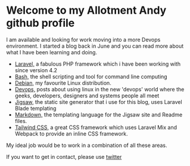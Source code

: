 # Welcome to my Allotment Andy github profile

I am available and looking for work moving into a more Devops environment. I started a blog back in June and you can read more about what I have been learning and doing.

- <a href="http://allotmentandy.github.io/blog/categories/laravel">Laravel,</a> a fabulous PHP framework which i have been working with since version 4.2 
- <a href="http://allotmentandy.github.io/blog/categories/bash">Bash,</a> the shell scripting and tool for command line computing 
- <a href="http://allotmentandy.github.io/blog/categories/debian">Debian,</a> my favourite Linux distribution.
- <a href="http://allotmentandy.github.io/blog/categories/devops">Devops,</a> posts about using linux in the new 'devops' world where the geeks, developers, designers and systems people all meet
- <a href="http://allotmentandy.github.io/blog/categories/jigsaw">Jigsaw,</a> the static site generator that i use for this blog, uses Laravel Blade templating
- <a href="http://allotmentandy.github.io/blog/categories/markdown">Markdown,</a> the templating language for the Jigsaw site and Readme files.
- <a href="http://allotmentandy.github.io/blog/categories/tailwindcss">Tailwind CSS,</a> a great CSS framework which uses Laravel Mix and Webpack to provide an inline CSS framework. 

My ideal job would be to work in a combination of all these areas. 

If you want to get in contact, please use [twitter](http://twitter.com/allotmentandy1)
